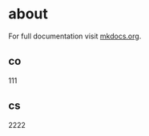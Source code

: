 about
=============

For full documentation visit [mkdocs.org](http://mkdocs.org).

## co
111

## cs
2222